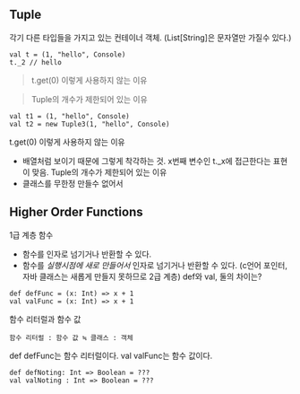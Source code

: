 ## Tuple
각기 다른 타입들을 가지고 있는 컨테이너 객체. (List[String]은 문자열만 가질수 있다.)
```
val t = (1, "hello", Console)
t._2 // hello
```

> t.get(0) 이렇게 사용하지 않는 이유

> Tuple의 개수가 제한되어 있는 이유

```
val t1 = (1, "hello", Console)
val t2 = new Tuple3(1, "hello", Console)
```
t.get(0) 이렇게 사용하지 않는 이유
- 배열처럼 보이기 때문에 그렇게 착각하는 것. x번째 변수인 t._x에 접근한다는 표현이 맞음.
Tuple의 개수가 제한되어 있는 이유
- 클래스를 무한정 만들수 없어서

## Higher Order Functions
1급 계층 함수
- 함수를 인자로 넘기거나 반환할 수 있다.
- 함수를 _실행시점에 새로 만들어서_ 인자로 넘기거나 반환할 수 있다. (c언어 포인터, 자바 클래스는 새롭게 만들지 못하므로 2급 계층)
def와 val, 둘의 차이는?
```
def defFunc = (x: Int) => x + 1
val valFunc = (x: Int) => x + 1
```
함수 리터럴과 함수 값
```
함수 리터럴 : 함수 값 ≒ 클래스 : 객체
```
def defFunc는 함수 리터럴이다.
val valFunc는 함수 값이다.
```
def defNoting: Int => Boolean = ???
val valNoting : Int => Boolean = ???
```
